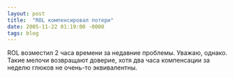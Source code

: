 ```yaml
---
layout: post
title:  "ROL компенсировал потери"
date: 2005-11-22 01:19:00 -0000
tags: blog 
---
```


ROL возместил 2 часа времени за недавние проблемы. Уважаю, однако. Такие мелочи возвращают доверие, хотя два часа компенсации за неделю глюков не очень-то эквивалентны.